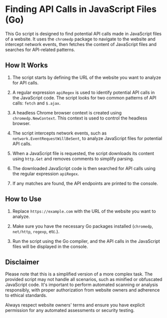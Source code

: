 # Finding API Calls in JavaScript Files (Go)

This Go script is designed to find potential API calls made in JavaScript files of a website. It uses the `chromedp` package to navigate to the website and intercept network events, then fetches the content of JavaScript files and searches for API-related patterns.

## How It Works

1. The script starts by defining the URL of the website you want to analyze for API calls.

2. A regular expression `apiRegex` is used to identify potential API calls in the JavaScript code. The script looks for two common patterns of API calls: `fetch` and `$.ajax`.

3. A headless Chrome browser context is created using `chromedp.NewContext`. This context is used to control the headless browser.

4. The script intercepts network events, such as `network.EventRequestWillBeSent`, to analyze JavaScript files for potential API calls.

5. When a JavaScript file is requested, the script downloads its content using `http.Get` and removes comments to simplify parsing.

6. The downloaded JavaScript code is then searched for API calls using the regular expression `apiRegex`.

7. If any matches are found, the API endpoints are printed to the console.

## How to Use

1. Replace `https://example.com` with the URL of the website you want to analyze.

2. Make sure you have the necessary Go packages installed (`chromedp`, `net/http`, `regexp`, etc.).

3. Run the script using the Go compiler, and the API calls in the JavaScript files will be displayed in the console.

## Disclaimer

Please note that this is a simplified version of a more complex task. The provided script may not handle all scenarios, such as minified or obfuscated JavaScript code. It's important to perform automated scanning or analysis responsibly, with proper authorization from website owners and adherence to ethical standards.

Always respect website owners' terms and ensure you have explicit permission for any automated assessments or security testing.
